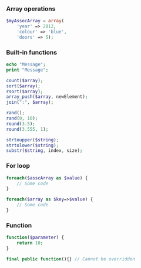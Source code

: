 ---
---

### Array operations
```php
$myAssocArray = array(
    'year' => 2012,
    'colour' => 'blue',
    'doors' => 5);
```

### Built-in functions
```php
echo "Message";
print "Message";

count($array);
sort($array);
rsort($array);
array_push($array, newElement);
join(":", $array);

rand();
rand(0, 10);
round(3.5);
round(3.555, 1);

strtoupper($string);
strtolower($string);
substr($string, index, size);
```

### For loop
```php
foreach($asscArray as $value) {
    // Some code
}

foreach($array as $key=>$value) {
    // Some code
}
```

### Function
```php
function($parameter) {
    return 10;
}

final public function(){} // Cannot be overridden
```
